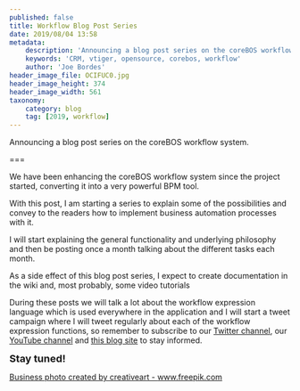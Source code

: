 ```yaml
---
published: false
title: Workflow Blog Post Series
date: 2019/08/04 13:58
metadata:
    description: 'Announcing a blog post series on the coreBOS workflow system.'
    keywords: 'CRM, vtiger, opensource, corebos, workflow'
    author: 'Joe Bordes'
header_image_file: OCIFUC0.jpg
header_image_height: 374
header_image_width: 561
taxonomy:
    category: blog
    tag: [2019, workflow]
---
```


Announcing a blog post series on the coreBOS workflow system.

===

We have been enhancing the coreBOS workflow system since the project started, converting it into a very powerful BPM tool.

With this post, I am starting a series to explain some of the possibilities and convey to the readers how to implement business automation processes with it.

I will start explaining the general functionality and underlying philosophy and then be posting once a month talking about the different tasks each month.

As a side effect of this blog post series, I expect to create documentation in the wiki and, most probably, some video tutorials

During these posts we will talk a lot about the workflow expression language which is used everywhere in the application and I will start a tweet campaign where I will tweet regularly about each of the workflow expression functions, so remember to subscribe to our [Twitter channel](https://twitter.com/coreBOSBeat), our [YouTube channel](https://www.youtube.com/channel/UCmUzoelIqe2eL3YvEv5kLYw) and [this blog site](http://blog.corebos.org/subscribe) to stay informed.


**<span style="font-size:large">Stay tuned!</span>**

<a href="https://www.freepik.com/free-photos-vectors/business">Business photo created by creativeart - www.freepik.com</a>
